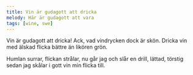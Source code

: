 ```yaml
---
title: Vin är gudagott att dricka
melody: Här är gudagott att vara
tags: [wine, swe]
---
```


Vin är gudagott att dricka!
Ack, vad vindrycken dock är skön.
Dricka vin med älskad flicka
bättre än likören grön.

Humlan surrar, flickan strålar,
nu går jag och slår en drill,
lättad, törstig sedan jag skålar
i gott vin min flicka till.
